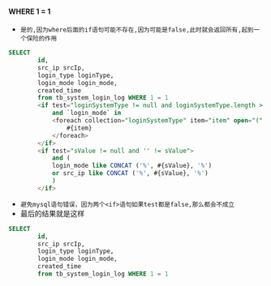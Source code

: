 #### WHERE 1 = 1
* `是的,因为where后面的if语句可能不存在,因为可能是false,此时就会返回所有,起到一个保险的作用`
```sql
SELECT
        id,
        src_ip srcIp,
        login_type loginType,
        login_mode login_mode,
        created_time
        from tb_system_login_log WHERE 1 = 1
        <if test="loginSystemType != null and loginSystemType.length > 0">
            and `login_mode` in
            <foreach collection="loginSystemType" item="item" open="(" separator="," close=")">
                #{item}
            </foreach>
        </if>
        <if test="sValue != null and '' != sValue">
            and (
            login_mode like CONCAT ('%', #{sValue}, '%')
            or src_ip like CONCAT ('%', #{sValue}, '%')
            )
        </if>
```
* `避免mysql语句错误，因为两个<if>语句如果test都是false,那么都会不成立`
* 最后的结果就是这样
```sql
SELECT
        id,
        src_ip srcIp,
        login_type loginType,
        login_mode login_mode,
        created_time
        from tb_system_login_log WHERE 1 = 1
```


